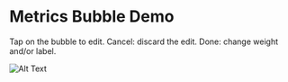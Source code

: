 # Metrics Bubble Demo

Tap on the bubble to edit.
Cancel: discard the edit.
Done: change weight and/or label.

![Alt Text](https://media.giphy.com/media/LlrbdASsiKCA9Q0x8g/giphy.gif)
